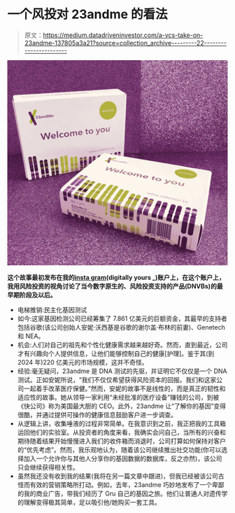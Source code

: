 # 一个风投对 23andme 的看法

> 原文：<https://medium.datadriveninvestor.com/a-vcs-take-on-23andme-137805a3a21?source=collection_archive---------22----------------------->

![](img/975a7247155939f4920ec26f7178ed63.png)

**这个故事最初发布在我的**[**insta gram**](https://www.instagram.com/digitallyyours_/)**(digitally yours _)账户上，在这个账户上，我用风险投资的视角讨论了当今数字原生的、风险投资支持的产品(DNVBs)的最早期阶段及以后。**

*   电梯推销:民主化基因测试
*   如今:这家基因检测公司已经筹集了 7.861 亿美元的巨额资金，其最早的支持者包括谷歌(该公司创始人安妮·沃西基是谷歌的谢尔盖·布林的前妻)、Genetech 和 NEA。
*   机会:人们对自己的祖先和个性化健康需求越来越好奇。然而，直到最近，公司才有兴趣向个人提供信息，让他们能够控制自己的健康[护理]。鉴于其(到 2024 年)220 亿美元的市场规模，这并不奇怪。
*   经验:毫无疑问，23andme 是 DNA 测试的先驱，并证明它不仅仅是一个 DNA 测试。正如安妮所说，“我们不仅仅希望获得风险资本的回报。我们和这家公司一起着手改革医疗保健。”然而，安妮的故事不是线性的，而是真正的韧性和适应性的故事。她从领导一家利用“未经批准的医疗设备”赚钱的公司，到被《快公司》称为美国最大胆的 CEO。此外，23andme 让“了解你的基因”变得很酷，并通过提供可操作的健康信息鼓励客户进一步调查。
*   从逻辑上讲，收集唾液的过程非常简单。在我意识到之前，我正把我的工具箱运回他们的实验室。从投资者的角度来看，我确实会问自己，当所有的兴奋和期待随着结果开始慢慢进入我们的收件箱而消退时，公司打算如何保持对客户的“优先考虑”。然而，我乐观地认为，随着该公司继续推出社交功能(你可以选择加入一个允许你与其他人分享你的基因数据的数据库，反之亦然)，该公司只会继续获得相关性。
*   虽然我还没有收到我的结果(我将在另一篇文章中跟进)，但我已经被该公司古怪而有效的营销策略所打动。例如，去年，23andme 巧妙地发布了一个卑鄙的我的商业广告，带我们经历了 Gru 自己的基因之旅。他们让普通人对遗传学的理解变得极其简单，足以吸引他/她购买一套工具。